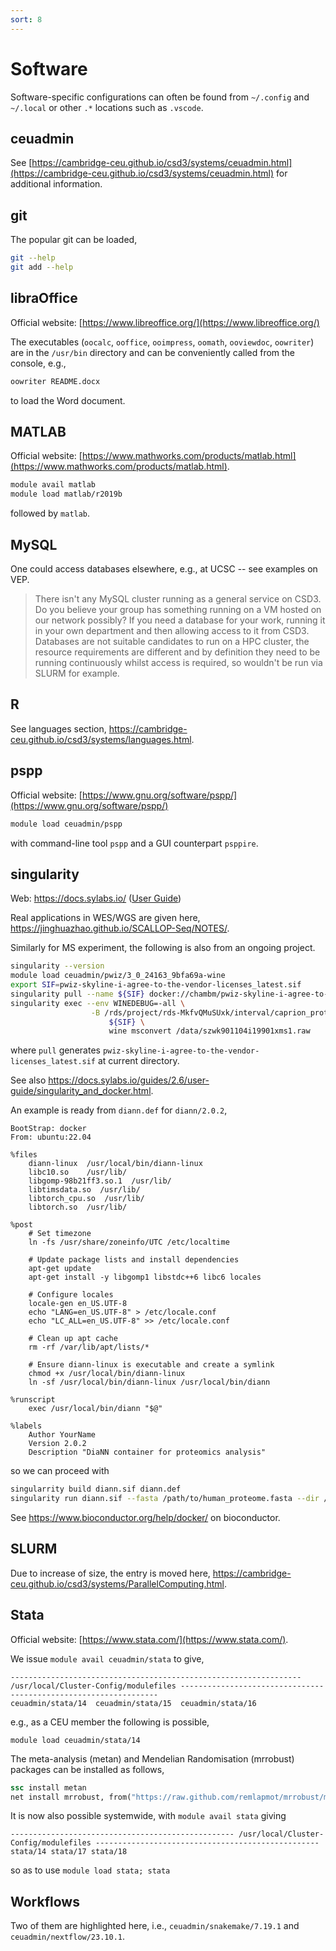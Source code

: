 ```yaml
---
sort: 8
---
```


# Software

Software-specific configurations can often be found from `~/.config` and `~/.local` or other `.*` locations such as `.vscode`.

## ceuadmin

See [https://cambridge-ceu.github.io/csd3/systems/ceuadmin.html](https://cambridge-ceu.github.io/csd3/systems/ceuadmin.html) for additional information.

## git

The popular git can be loaded,

```bash
git --help
git add --help
```

## libraOffice

Official website: [https://www.libreoffice.org/](https://www.libreoffice.org/)

The executables (`oocalc`, `ooffice`, `ooimpress`, `oomath`, `ooviewdoc`, `oowriter`) are in the `/usr/bin` directory and can be conveniently called from the console, e.g.,

```bash
oowriter README.docx
```

to load the Word document.

## MATLAB

Official website: [https://www.mathworks.com/products/matlab.html](https://www.mathworks.com/products/matlab.html).

```bash
module avail matlab
module load matlab/r2019b
```

followed by `matlab`.

## MySQL

One could access databases elsewhere, e.g., at UCSC -- see examples on VEP.

> There isn't any MySQL cluster running as a general service on CSD3. Do you believe your group has something running on a VM hosted on our network possibly? If you need a database for your work, running it in your own department and then allowing access to it from CSD3. Databases are not suitable candidates to run on a HPC cluster, the resource requirements are different and by definition they need to be running continuously whilst access is required, so wouldn't be run via SLURM for example.

## R

See languages section, <https://cambridge-ceu.github.io/csd3/systems/languages.html>.

## pspp

Official website: [https://www.gnu.org/software/pspp/](https://www.gnu.org/software/pspp/)

```bash
module load ceuadmin/pspp
```

with command-line tool `pspp` and a GUI counterpart `psppire`.

## singularity

Web: <https://docs.sylabs.io/> ([User Guide](https://docs.sylabs.io/guides/3.5/user-guide/index.html#))

Real applications in WES/WGS are given here, <https://jinghuazhao.github.io/SCALLOP-Seq/NOTES/>.

Similarly for MS experiment, the following is also from an ongoing project.

```bash
singularity --version
module load ceuadmin/pwiz/3_0_24163_9bfa69a-wine
export SIF=pwiz-skyline-i-agree-to-the-vendor-licenses_latest.sif
singularity pull --name ${SIF} docker://chambm/pwiz-skyline-i-agree-to-the-vendor-licenses
singularity exec --env WINEDEBUG=-all \
                  -B /rds/project/rds-MkfvQMuSUxk/interval/caprion_proteomics/spectral_library_ZWK/:/data \
                      ${SIF} \
                      wine msconvert /data/szwk901104i19901xms1.raw
```

where `pull` generates `pwiz-skyline-i-agree-to-the-vendor-licenses_latest.sif` at current directory.

See also <https://docs.sylabs.io/guides/2.6/user-guide/singularity_and_docker.html>.

An example is ready from `diann.def` for `diann/2.0.2`,

```
BootStrap: docker
From: ubuntu:22.04

%files
    diann-linux  /usr/local/bin/diann-linux
    libc10.so    /usr/lib/
    libgomp-98b21ff3.so.1  /usr/lib/
    libtimsdata.so  /usr/lib/
    libtorch_cpu.so  /usr/lib/
    libtorch.so  /usr/lib/

%post
    # Set timezone
    ln -fs /usr/share/zoneinfo/UTC /etc/localtime

    # Update package lists and install dependencies
    apt-get update
    apt-get install -y libgomp1 libstdc++6 libc6 locales

    # Configure locales
    locale-gen en_US.UTF-8
    echo "LANG=en_US.UTF-8" > /etc/locale.conf
    echo "LC_ALL=en_US.UTF-8" >> /etc/locale.conf

    # Clean up apt cache
    rm -rf /var/lib/apt/lists/*

    # Ensure diann-linux is executable and create a symlink
    chmod +x /usr/local/bin/diann-linux
    ln -sf /usr/local/bin/diann-linux /usr/local/bin/diann

%runscript
    exec /usr/local/bin/diann "$@"

%labels
    Author YourName
    Version 2.0.2
    Description "DiaNN container for proteomics analysis"
```

so we can proceed with

```bash
singularrity build diann.sif diann.def
singularity run diann.sif --fasta /path/to/human_proteome.fasta --dir /path/to/data/ --out output.txt
```

See <https://www.bioconductor.org/help/docker/> on bioconductor.

## SLURM

Due to increase of size, the entry is moved here, <https://cambridge-ceu.github.io/csd3/systems/ParallelComputing.html>.

## Stata

Official website: [https://www.stata.com/](https://www.stata.com/).

We issue `module avail ceuadmin/stata` to give,

```
----------------------------------------------------------------- /usr/local/Cluster-Config/modulefiles -----------------------------------------------------------------
ceuadmin/stata/14  ceuadmin/stata/15  ceuadmin/stata/16
```

e.g., as a CEU member the following is possible,

```
module load ceuadmin/stata/14
```

The meta-analysis (metan) and Mendelian Randomisation (mrrobust) packages can be installed as follows,

```stata
ssc install metan
net install mrrobust, from("https://raw.github.com/remlapmot/mrrobust/master/") replace
```

It is now also possible systemwide, with `module avail stata` giving

```
-------------------------------------------------- /usr/local/Cluster-Config/modulefiles --------------------------------------------------
stata/14 stata/17 stata/18
```

so as to use `module load stata; stata`

## Workflows

Two of them are highlighted here, i.e., `ceuadmin/snakemake/7.19.1` and `ceuadmin/nextflow/23.10.1`.

